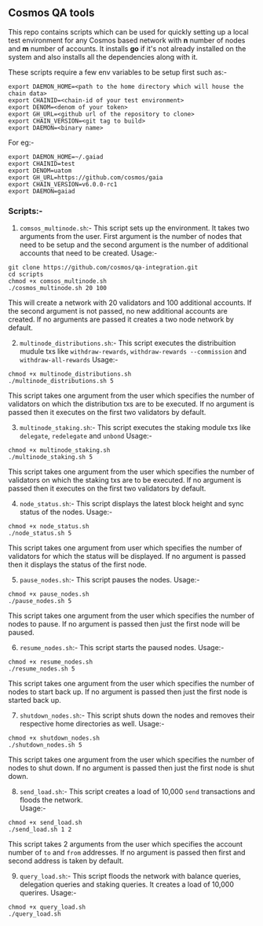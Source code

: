 ## Cosmos QA tools

This repo contains scripts which can be used for quickly setting up a local test environment for any Cosmos based network with **n** number of nodes and **m** number of accounts.
It installs **go** if it's not already installed on the system and also installs all the dependencies along with it. 

These scripts require a few env variables to be setup first such as:-

```
export DAEMON_HOME=<path to the home directory which will house the chain data>
export CHAINID=<chain-id of your test environment>
export DENOM=<denom of your token>
export GH_URL=<github url of the repository to clone>
export CHAIN_VERSION=<git tag to build>
export DAEMON=<binary name>
```
For eg:- 
```
export DAEMON_HOME=~/.gaiad
export CHAINID=test
export DENOM=uatom
export GH_URL=https://github.com/cosmos/gaia
export CHAIN_VERSION=v6.0.0-rc1
export DAEMON=gaiad
```

### Scripts:-

1) `comsos_multinode.sh`:- This script sets up the environment. It takes two arguments from the user.
First argument is the number of nodes that need to be setup and the second argument is the number of additional accounts that need to be created. 
Usage:-
 ```
 git clone https://github.com/cosmos/qa-integration.git
 cd scripts
 chmod +x comsos_multinode.sh
 ./cosmos_multinode.sh 20 100
 ```
 This will create a network with 20 validators and 100 additional accounts. If the second argument is not passed, no new additional accounts are created. 
 If no arguments are passed it creates a two node network by default.

2) `multinode_distributions.sh`:- This script executes the distribuition mudule txs like `withdraw-rewards`,
 `withdraw-rewards --commission` and `withdraw-all-rewards`
 Usage:-
 ```
 chmod +x multinode_distributions.sh
 ./multinode_distributions.sh 5
 ```
 This script takes one argument from the user which specifies the number of validators on which the distribution txs are to be executed. If no argument is passed
 then it executes on the first two validators by default.
 
3) `multinode_staking.sh`:- This script executes the staking module txs like `delegate`, `redelegate` and `unbond`
 Usage:-
 ```
 chmod +x multinode_staking.sh
 ./multinode_staking.sh 5
 ```
 This script takes one argument from the user which specifies the number of validators on which the staking txs are to be executed. If no argument is passed
 then it executes on the first two validators by default.
 
4) `node_status.sh`:- This script displays the latest block height and sync status of the nodes.
 Usage:-
 ```
 chmod +x node_status.sh
 ./node_status.sh 5
 ```
 This script takes one argument from user which specifies the number of validators for which the status will be displayed. If no argument is passed then it displays 
 the status of the first node.
 
 5) `pause_nodes.sh`:- This script pauses the nodes.
  Usage:-
 ```
 chmod +x pause_nodes.sh
 ./pause_nodes.sh 5
 ```
 This script takes one argument from the user which specifies the number of nodes to pause. If no argument is passed then just the first node will be paused.
 
 6) `resume_nodes.sh`:- This script starts the paused nodes.
   Usage:-
 ```
 chmod +x resume_nodes.sh
 ./resume_nodes.sh 5
 ```
 This script takes one argument from the user which specifies the number of nodes to start back up. If no argument is passed then just the first node is started
 back up.
 
 7) `shutdown_nodes.sh`:- This script shuts down the nodes and removes their respective home directories as well.
   Usage:-
 ```
 chmod +x shutdown_nodes.sh
 ./shutdown_nodes.sh 5
 ``` 
 This script takes one argument from the user which specifies the number of nodes to shut down. If no argument is passed then just the first node is shut down.
 
 8) `send_load.sh`:- This script creates a load of 10,000 `send` transactions and floods the network.  
    Usage:-
 ```
 chmod +x send_load.sh
 ./send_load.sh 1 2
 ```
 This script takes 2 arguments from the user which specifies the account number of `to` and `from` addresses. If no argument is passed then first and second address is taken by default.
 
 9) `query_load.sh`:- This script floods the network with balance queries, delegation queries and staking queries. It creates a load of 10,000 querires.
     Usage:-
 ```
 chmod +x query_load.sh
 ./query_load.sh
 ```

